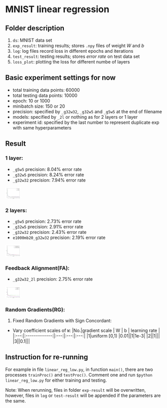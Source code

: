# MNIST linear regression

## Folder description
1. `ds`: MNIST data set
2. `exp_result`: training results; stores `.npy` files of weight *W* and *b*
3. `log`:  log files record loss in different epochs and iterations
4. `test_result`: testing results; stores *error rate* on test data set
5. `loss_plot`: plotting the loss for different numbe of layers

## Basic experiment settings for now
- total training data points: 60000
- total testing data points: 10000
- epoch: 10 or 1000
- minibatch size: 150 or 20
- precision: specified by `_g32w32`, `_g32w5` and `_g5w5` at the end of filename
- models: specified by `_2l` or nothing as for 2 layers or 1 layer
- experiment id: specified by the last number to represent duplicate exp with same hyperparameters

## Result
### 1 layer:
- `_g5w5` precision: 8.04% error rate
- `_g32w5` precision: 8.24% error rate
- `_g32w32` precision: 7.94% error rate
<img src="./loss_plot/loss_1l.png" alt="loss plot 1 layer" style="width: 50px;"/>

### 2 layers:
- `_g5w5` precision: 2.73% error rate
- `_g32w5` precision: 2.91% error rate
- `_g32w32` precision: 2.43% error rate
- `e1000mb20_g32w32` precision: 2.19% error rate
<img src="./loss_plot/loss_2l.png" alt="loss plot 2 layer" style="width: 50px;"/>
<!-- ![loss plot 2 layer](./loss_plot/loss_2l.png =100x) -->

### Feedback Alignment(FA):
- `_g32w32_2l` precision: 2.75% error rate
<img src="./loss_plot/loss_fa.png" alt="loss plot fa" style="width: 50px;"/>
<!-- ![loss plot fa](./loss_plot/loss_fa.png =100x) -->

### Random Gradients(RG):
1. Fixed Random Gradients with Sign Concordant:
- Vary coefficient scales of `W`:
|No.|gradient scale | W | b | learning rate |
|:---:|:-------------:|:---:|:---:|:---:|
|1|uniform [0,1) |0.01||1|1e-3|
|2||1|||
|3||0.1|||

## Instruction for re-running
For example in file `linear_reg_low.py`, in function `main()`, there are two processes `trainProc()` and `testProc()`. Comment one and run `$python linear_reg_low.py` for either training and testing.

Note: When rerunning, files in folder `exp-result` will be overwritten, however, files in `log` or `test-result` will be appended if the parameters are the same.



